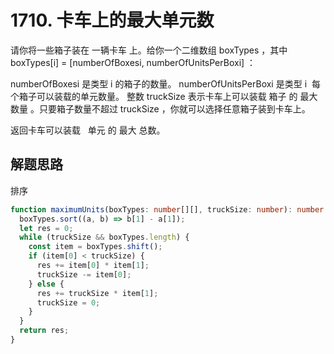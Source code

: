 # 1710. 卡车上的最大单元数

请你将一些箱子装在 一辆卡车 上。给你一个二维数组 boxTypes ，其中 boxTypes[i] = [numberOfBoxesi, numberOfUnitsPerBoxi] ：

numberOfBoxesi 是类型 i 的箱子的数量。
numberOfUnitsPerBoxi 是类型 i  每个箱子可以装载的单元数量。
整数 truckSize 表示卡车上可以装载 箱子 的 最大数量 。只要箱子数量不超过 truckSize ，你就可以选择任意箱子装到卡车上。

返回卡车可以装载   单元 的 最大 总数。

## 解题思路

排序

```typescript
function maximumUnits(boxTypes: number[][], truckSize: number): number {
  boxTypes.sort((a, b) => b[1] - a[1]);
  let res = 0;
  while (truckSize && boxTypes.length) {
    const item = boxTypes.shift();
    if (item[0] < truckSize) {
      res += item[0] * item[1];
      truckSize -= item[0];
    } else {
      res += truckSize * item[1];
      truckSize = 0;
    }
  }
  return res;
}
```
